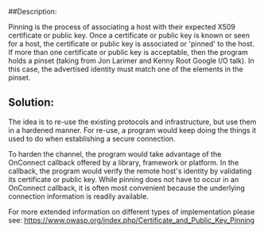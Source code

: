 ##Description:

Pinning is the process of associating a host with their expected X509 certificate or
public key. Once a certificate or public key is known or seen for a host, the certificate
or public key is associated or 'pinned' to the host. If more than one certificate or
public key is acceptable, then the program holds a pinset
(taking from Jon Larimer and Kenny Root Google I/O talk). In this case, the advertised
identity must match one of the elements in the pinset.

## Solution:

The idea is to re-use the existing protocols and infrastructure, but use them in a
hardened manner. For re-use, a program would keep doing the things it used to do when
establishing a secure connection.

To harden the channel, the program would take advantage of the OnConnect callback offered
by a library, framework or platform. In the callback, the program would verify the
remote host's identity by validating its certificate or public key. While pinning does
not have to occur in an OnConnect callback, it is often most convenient because the
underlying connection information is readily available.

For more extended information on different types of implementation please see:
https://www.owasp.org/index.php/Certificate_and_Public_Key_Pinning
